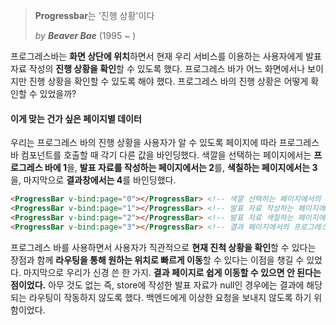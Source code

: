 > **Progressbar**는  '진행 상황'이다
>
> *by **Beaver Bae*** (1995 ~ )

프로그레스바는 **화면 상단에 위치**하면서 현재 우리 서비스를 이용하는 사용자에게 발표 자료 작성의 **진행 상황을 확인**할 수 있도록 했다. 프로그레스 바가 어느 화면에서나 보이지만 진행 상황을 확인할 수 있도록 해야 했다. 프로그레스 바의 진행 상황은 어떻게 확인할 수 있었을까?



#### 이게 맞는 건가 싶은 페이지별 데이터

우리는 프로그레스 바의 진행 상황을 사용자가 알 수 있도록 페이지에 따라 프로그레스 바 컴포넌트를 호출할 때 각기 다른 값을 바인딩했다. 색깔을 선택하는 페이지에서는 **프로그레스 바에 1**을, **발표 자료를 작성하는 페이지에서는 2**를, **색칠하는 페이지에서는 3**을, 마지막으로 **결과창에서는 4**를 바인딩했다.

```html
<ProgressBar v-bind:page="0"></ProgressBar> <!-- 색깔 선택하는 페이지에서의 프로그레스 바 호출 -->
<ProgressBar v-bind:page="1"></ProgressBar> <!-- 발표 자료 작성하는 페이지에서의 프로그레스 바 호출 -->
<ProgressBar v-bind:page="2"></ProgressBar> <!-- 발표 자료 색칠하는 페이지에서의 프로그레스 바 호출 -->
<ProgressBar v-bind:page="3"></ProgressBar> <!-- 결과 페이지에서의 프로그레스 바 호출 -->
```

프로그레스 바를 사용하면서 사용자가 직관적으로 **현재 진척 상황을 확인**할 수 있다는 장점과 함께 **라우팅을 통해 원하는 위치로 빠르게 이동**할 수 있다는 이점을 챙길 수 있었다. 마지막으로 우리가 신경 쓴 한 가지. **결과 페이지로 쉽게 이동할 수 있으면 안 된다는 점이었다.** 아무 것도 없는 즉, store에 작성한 발표 자료가 null인 경우에는 결과에 해당되는 라우팅이 작동하지 않도록 했다. 백엔드에게 이상한 요청을 보내지 않도록 하기 위함이었다.